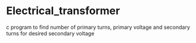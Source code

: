 # Electrical_transformer
c program to find number of primary turns, primary voltage and secondary turns for desired secondary voltage
